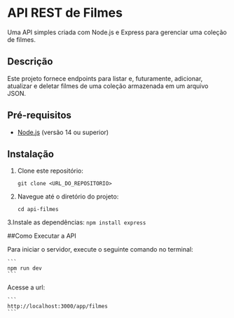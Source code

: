 # API REST de Filmes

Uma API simples criada com Node.js e Express para gerenciar uma coleção de filmes.

## Descrição

Este projeto fornece endpoints para listar e, futuramente, adicionar, atualizar e deletar filmes de uma coleção armazenada em um arquivo JSON.

## Pré-requisitos

- [Node.js](https://nodejs.org/) (versão 14 ou superior)

## Instalação

1. Clone este repositório:
   ```
   git clone <URL_DO_REPOSITORIO>
   ```
2. Navegue até o diretório do projeto:
    ```
    cd api-filmes
    ```
3.Instale as dependências:
    ```
    npm install express
    ```

##Como Executar a API

Para iniciar o servidor, execute o seguinte comando no terminal:

    ```
    npm run dev
    ```

Acesse a url:

    ```
    http://localhost:3000/app/filmes
    ```